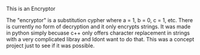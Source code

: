 This is an Encryptor

The "encryptor" is a substitution cypher where a = 1, b = 0, c = 1, etc. 
There is currently no form of decryption and it only encrypts strings.
It was made in python simply becuase c++ only offers character replacement in strings with a very complicated libray and  Idont want to do that.
This was a concept project just to see if it was possible.
